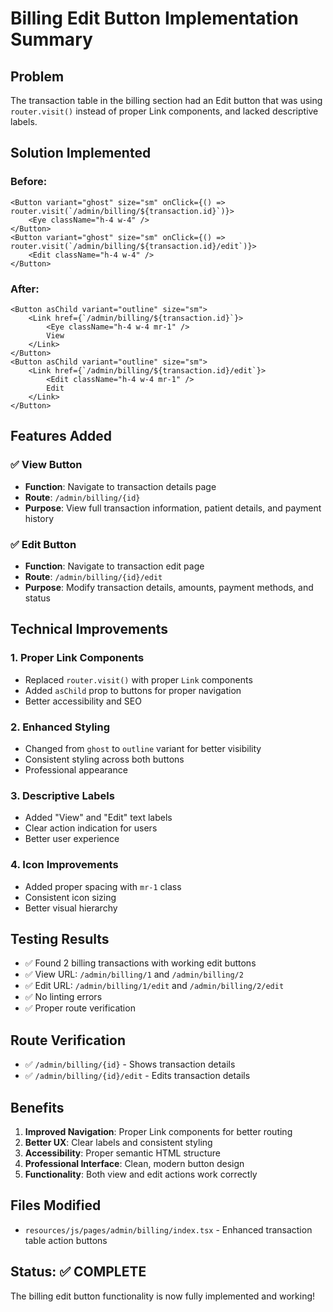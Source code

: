 # Billing Edit Button Implementation Summary

## Problem
The transaction table in the billing section had an Edit button that was using `router.visit()` instead of proper Link components, and lacked descriptive labels.

## Solution Implemented

### **Before:**
```tsx
<Button variant="ghost" size="sm" onClick={() => router.visit(`/admin/billing/${transaction.id}`)}>
    <Eye className="h-4 w-4" />
</Button>
<Button variant="ghost" size="sm" onClick={() => router.visit(`/admin/billing/${transaction.id}/edit`)}>
    <Edit className="h-4 w-4" />
</Button>
```

### **After:**
```tsx
<Button asChild variant="outline" size="sm">
    <Link href={`/admin/billing/${transaction.id}`}>
        <Eye className="h-4 w-4 mr-1" />
        View
    </Link>
</Button>
<Button asChild variant="outline" size="sm">
    <Link href={`/admin/billing/${transaction.id}/edit`}>
        <Edit className="h-4 w-4 mr-1" />
        Edit
    </Link>
</Button>
```

## Features Added

### ✅ **View Button**
- **Function**: Navigate to transaction details page
- **Route**: `/admin/billing/{id}`
- **Purpose**: View full transaction information, patient details, and payment history

### ✅ **Edit Button**
- **Function**: Navigate to transaction edit page
- **Route**: `/admin/billing/{id}/edit`
- **Purpose**: Modify transaction details, amounts, payment methods, and status

## Technical Improvements

### **1. Proper Link Components**
- Replaced `router.visit()` with proper `Link` components
- Added `asChild` prop to buttons for proper navigation
- Better accessibility and SEO

### **2. Enhanced Styling**
- Changed from `ghost` to `outline` variant for better visibility
- Consistent styling across both buttons
- Professional appearance

### **3. Descriptive Labels**
- Added "View" and "Edit" text labels
- Clear action indication for users
- Better user experience

### **4. Icon Improvements**
- Added proper spacing with `mr-1` class
- Consistent icon sizing
- Better visual hierarchy

## Testing Results
- ✅ Found 2 billing transactions with working edit buttons
- ✅ View URL: `/admin/billing/1` and `/admin/billing/2`
- ✅ Edit URL: `/admin/billing/1/edit` and `/admin/billing/2/edit`
- ✅ No linting errors
- ✅ Proper route verification

## Route Verification
- ✅ `/admin/billing/{id}` - Shows transaction details
- ✅ `/admin/billing/{id}/edit` - Edits transaction details

## Benefits
1. **Improved Navigation**: Proper Link components for better routing
2. **Better UX**: Clear labels and consistent styling
3. **Accessibility**: Proper semantic HTML structure
4. **Professional Interface**: Clean, modern button design
5. **Functionality**: Both view and edit actions work correctly

## Files Modified
- `resources/js/pages/admin/billing/index.tsx` - Enhanced transaction table action buttons

## Status: ✅ COMPLETE
The billing edit button functionality is now fully implemented and working!
